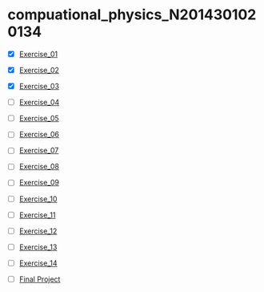 # compuational_physics_N2014301020134

- [x] [Exercise_01](https://github.com/longgedada/compuational_physics_N2014301020134/blob/master/Exercise_01:Make%20your%20own%20github%20account%20and%20add%20a%20README)
- [x] [Exercise_02](https://github.com/longgedada/compuational_physics_N2014301020134/blob/master/Exercise_02)
- [x] [Exercise_03](https://github.com/longgedada/compuational_physics_N2014301020134/blob/master/Exercise_03)
- [ ] [Exercise_04](https://github.com/longgedada/compuational_physics_N2014301020134/blob/master/Exercise_04)
- [ ] [Exercise_05](https://github.com/longgedada/compuational_physics_N2014301020134/blob/master/Exercise_05)
- [ ] [Exercise_06](https://github.com/longgedada/compuational_physics_N2014301020134/blob/master/Exercise_06)
- [ ] [Exercise_07](https://github.com/longgedada/compuational_physics_N2014301020134/blob/master/Exercise_07)
- [ ] [Exercise_08](https://github.com/longgedada/compuational_physics_N2014301020134/blob/master/Exercise_08)
- [ ] [Exercise_09](https://github.com/longgedada/compuational_physics_N2014301020134/blob/master/Exercise_09)
- [ ] [Exercise_10](https://github.com/longgedada/compuational_physics_N2014301020134/blob/master/Exercise_10)
- [ ] [Exercise_11](https://github.com/longgedada/compuational_physics_N2014301020134/blob/master/Exercise_11)
- [ ] [Exercise_12](https://github.com/longgedada/compuational_physics_N2014301020134/blob/master/Exercise_12)
- [ ] [Exercise_13](https://github.com/longgedada/compuational_physics_N2014301020134/blob/master/Exercise_13)
- [ ] [Exercise_14](https://github.com/longgedada/compuational_physics_N2014301020134/blob/master/Exercise_14)
- [ ] [Final Project](https://github.com/longgedada/compuational_physics_N2014301020134/blob/master/Final%20Project)


